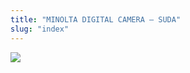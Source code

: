 ```yaml
---
title: "MINOLTA DIGITAL CAMERA – SUDA"
slug: "index"
---
```


[![](/wp-content/PICT2197-225x300.jpg)](/wp-content/PICT2197.jpg)